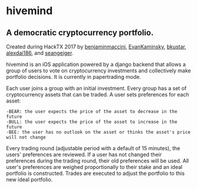 # hivemind
## A democratic cryptocurrency portfolio.

Created during HackTX 2017 by [benjaminmaccini](https://github.com/benjaminmaccini), [EvanKaminsky](https://github.com/EvanKaminsky), [bkustar](https://github.com/bkustar), [alexdai186](https://github.com/alexdai186), and [seangeiger](https://github.com/seangeiger).

hivemind is an iOS application powered by a django backend that allows a group of users to vote on cryptocurrency investments and collectively make portfolio decisions.  It is currently in papertrading mode.

Each user joins a group with an initial investment.  Every group has a set of cryptocurrency assets that can be traded.  A user sets preferences for each asset:
    
    -BEAR: the user expects the price of the asset to decrease in the future
    -BULL: the user expects the price of the asset to increase in the future
    -BEE: the user has no outlook on the asset or thinks the asset's price will not change
    
Every trading round (adjustable period with a default of 15 minutes), the users' preferences are reviewed.  If a user has not changed their preferences during the trading round, their old preferences will be used.  All user's preferences are weighed proportionally to their stake and an ideal portfolio is constructed.  Trades are executed to adjust the portfolio to this new ideal portfolio.